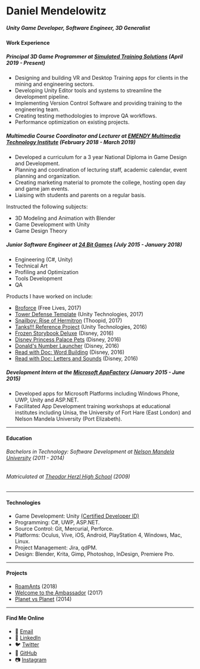 # Daniel Mendelowitz
##### Unity Game Developer, Software Engineer, 3D Generalist
#### Work Experience

##### Principal 3D Game Programmer at [Simulated Training Solutions](https://sts3d.co.za/) (April 2019 - Present)
* Designing and building VR and Desktop Training apps for clients in the mining and engineering sectors.
* Developing Unity Editor tools and systems to streamline the development pipeline.
* Implementing Version Control Software and providing training to the engineering team.
* Creating testing methodologies to improve QA workflows.
* Performance optimization on existing projects.

##### Multimedia Course Coordinator and Lecturer at [EMENDY Multimedia Technology Institute](https://emendy.co.za/) (February 2018 - March 2019)
* Developed a curriculum for a 3 year National Diploma in Game Design and Development.
* Planning and coordination of lecturing staff, academic calendar, event planning and organization.
* Creating marketing material to promote the college, hosting open day and game jam events.
* Liaising with students and parents on a regular basis.

Instructed the following subjects: 
* 3D Modeling and Animation with Blender
* Game Development with Unity
* Game Design Theory

##### Junior Software Engineer at [24 Bit Games](http://24bitgames.com/) (July 2015 - January 2018)
* Engineering (C#, Unity)
* Technical Art
* Profiling and Optimization
* Tools Development
* QA

Products I have worked on include:
* [Broforce](http://www.broforcegame.com/) (Free Lives, 2017)
* [Tower Defense Template](https://unity3d.com/learn/tutorials/s/tower-defense-template) (Unity Technologies, 2017)
* [Snailboy: Rise of Hermitron](http://snailboygame.com/) (Thoopid, 2017)
* [Tanks!!! Reference Project](https://assetstore.unity.com/packages/essentials/tutorial-projects/tanks-reference-project-80165) (Unity Technologies, 2016)
* [Frozen Storybook Deluxe](http://24bitgames.com/portfolio/frozen-storybook-deluxe/) (Disney, 2016)
* [Disney Princess Palace Pets](http://24bitgames.com/portfolio/disney-princess-palace-pets/) (Disney, 2016)
* [Donald's Number Launcher](http://24bitgames.com/portfolio/donalds-number-launcher/) (Disney, 2016)
* [Read with Doc: Word Building](http://24bitgames.com/portfolio/read-with-doc-mcstuffins-2/) (Disney, 2016)
* [Read with Doc: Letters and Sounds](http://24bitgames.com/portfolio/read-with-doc-mcstuffins/) (Disney, 2016)

##### Development Intern at the [Microsoft AppFactory](https://www.microsoft.com/africa/4afrika/appfactory.aspx) (January 2015 - June 2015)
* Developed apps for Microsoft Platforms including Windows Phone, UWP, Unity and ASP.NET.
* Facilitated App Development training workshops at educational institutes including Unisa, the University of Fort Hare (East London) and Nelson Mandela University (Port Elizabeth).

***

#### Education
###### Bachelors in Technology: Software Development at [Nelson Mandela University](https://www.mandela.ac.za/) (2011 - 2014)
###### Matriculated at [Theodor Herzl High School](http://www.theodorherzl.co.za/) (2009)

***

#### Technologies
* Game Development: Unity [(Certified Developer ID)](https://www.youracclaim.com/badges/b136ec39-d943-4638-83ef-9db8ca04c20b/public_url)
* Programming: C#, UWP, ASP.NET.
* Source Control: Git, Mercurial, Perforce.
* Platforms: Oculus, Vive, iOS, Android, PlayStation 4, Windows, Mac, Linux.
* Project Management: Jira, qdPM.
* Design: Blender, Krita, Gimp, Photoshop, InDesign, Premiere Pro.

***

#### Projects
* [RoamAnts](https://danm3d.itch.io/roamants) (2018)
* [Welcome to the Ambassador](https://globalgamejam.org/2017/games/welcome-ambassador) (2017)
* [Planet vs Planet](https://bighairgames.itch.io/planet-vs-planet) (2014)

***

#### Find Me Online
* :email: [Email](mailto:danmendelowitz@gmail.com)
* :briefcase: [LinkedIn](https://www.linkedin.com/in/daniel-mendelowitz-44939146)
* :bird: [Twitter](https://twitter.com/DanMendelowitz)
* :octopus: [GitHub](https://github.com/danm3d)
* :camera: [Instagram](https://www.instagram.com/danm_3d/)